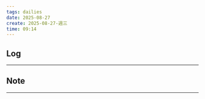 ```yaml
---
tags: dailies  
date: 2025-08-27
create: 2025-08-27-週三
time: 09:14
---
```

## Log
---


## Note
---

